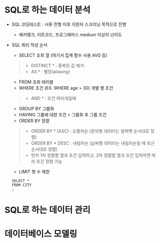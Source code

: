 # SQL로 하는 데이터 분석
* SQL 코딩테스트 : 서류 전형 이후 지원자 스크리닝 목적으로 진행
  * 해커랭크, 리트코드, 프로그래머스 medium 이상의 난이도
* SQL 쿼리 작성 순서
  * SELECT 조회 열 (여기서 집계 함수 사용 AVG 등)
   > * DISTINCT * : 중복된 값 제거
   > * AS * : 별칭(aliasing)
  * FROM 조회 테이블
  * WHERE 조건 (EX. WHERE age > 30) 개별 행 조건
   > * AND * : 조건 여러개일때
  * GROUP BY 그룹화
  * HAVING 그룹에 대한 조건 > 그룹화 후 그룹 조건
  * ORDER BY 정렬
   > * ORDER BY * (ASC) : 오름차순 (문자형 데이터는 알파벳 순서대로 정렬)
   > * ORDER BY * DESC : 내림차순 (날짜형 데이터는 내림차순일 때 최근 순서대로 정렬)
   > * 먼저 1차 정렬할 열과 조건 입력하고, 2차 정렬할 열과 조건 입력하면 여러 조건 정렬 가능
  * LIMIT 행 수 제한
 
  ```
  SELECT *
  FROM CITY
  ;
  ```
# SQL로 하는 데이터 관리
# 데이터베이스 모델링
